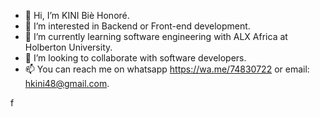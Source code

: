 - 👋 Hi, I’m KINI Biè Honoré.
- 👀 I’m interested in Backend or Front-end development.
- 🌱 I’m currently learning software engineering with ALX Africa at Holberton University.
- 💞️ I’m looking to collaborate with software developers.
- 📫 You can reach me on whatsapp https://wa.me/74830722 or email: hkini48@gmail.com.

<!---
honokini/honokini is a ✨ special ✨ repository because its `README.md` (this file) appears on your GitHub profile.
You can click the Preview link to take a look at your changes.
--->f
